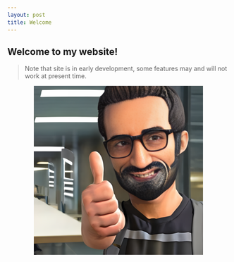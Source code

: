 ```yaml
---
layout: post
title: Welcome
---
```


## Welcome to my website!


> Note that site is in early development, some features may and will not work at present time.

<div class="img-hover-zoom--blur">
<center><a href="https://www.youtube.com/watch?v=c_QrGH_zOpg" target="_blank" rel="noreferrer noopener"><img src="/public/images/site_img/thumbs_up.png" height="384" width="384"/></a> </center>
</div>